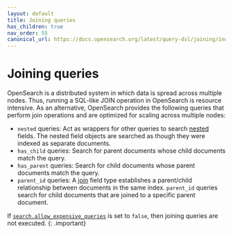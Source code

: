 ```yaml
---
layout: default
title: Joining queries
has_children: true
nav_order: 55
canonical_url: https://docs.opensearch.org/latest/query-dsl/joining/index/
---
```


# Joining queries

OpenSearch is a distributed system in which data is spread across multiple nodes. Thus, running a SQL-like JOIN operation in OpenSearch is resource intensive. As an alternative, OpenSearch provides the following queries that perform join operations and are optimized for scaling across multiple nodes:

- `nested` queries: Act as wrappers for other queries to search [nested]({{site.url}}{{site.baseurl}}/field-types/supported-field-types/nested/) fields. The nested field objects are searched as though they were indexed as separate documents.
- `has_child` queries: Search for parent documents whose child documents match the query.
- `has_parent` queries: Search for child documents whose parent documents match the query.
- `parent_id` queries: A [join]({{site.url}}{{site.baseurl}}/field-types/supported-field-types/nested/) field type establishes a parent/child relationship between documents in the same index. `parent_id` queries search for child documents that are joined to a specific parent document. 

If [`search.allow_expensive_queries`]({{site.url}}{{site.baseurl}}/query-dsl/index/#expensive-queries) is set to `false`, then joining queries are not executed.
{: .important}